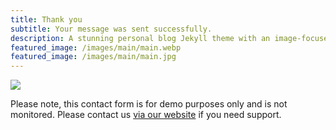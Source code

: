 ```yaml
---
title: Thank you
subtitle: Your message was sent successfully.
description: A stunning personal blog Jekyll theme with an image-focused design.
featured_image: /images/main/main.webp
featured_image: /images/main/main.jpg
---
```


![](/images/demo/about.jpg)

Please note, this contact form is for demo purposes only and is not monitored. Please contact us [via our website](https://jekyllthemes.io) if you need support.